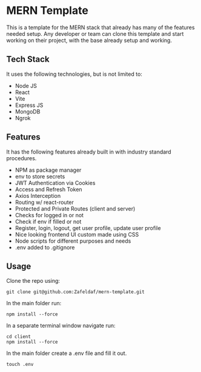 # MERN Template

This is a template for the MERN stack that already has many of the features needed setup. Any developer or team can clone this template and start working on their project, with the base already setup and working.

## Tech Stack

It uses the following technologies, but is not limited to:

-   Node JS
-   React
-   Vite
-   Express JS
-   MongoDB
-   Ngrok

## Features

It has the following features already built in with industry standard procedures.

-   NPM as package manager
-   env to store secrets
-   JWT Authentication via Cookies
-   Access and Refresh Token
-   Axios Interception
-   Routing w/ react-router
-   Protected and Private Routes (client and server)
-   Checks for logged in or not
-   Check if env if filled or not
-   Register, login, logout, get user profile, update user profile
-   Nice looking frontend UI custom made using CSS
-   Node scripts for different purposes and needs
-   .env added to .gitignore

## Usage

Clone the repo using:

```
git clone git@github.com:Zafeldaf/mern-template.git
```

In the main folder run:

```
npm install --force
```

In a separate terminal window navigate run:

```
cd client
npm install --force
```

In the main folder create a .env file and fill it out.

```
touch .env
```
